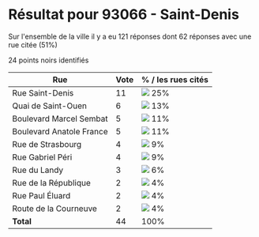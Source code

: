 # Résultat pour 93066 - Saint-Denis

Sur l'ensemble de la ville il y a eu 121 réponses dont 62 réponses avec une rue citée (51%)

24 points noirs identifiés

| Rue | Vote | % / les rues cités|
|-----|------|-------------------|
| Rue Saint-Denis | 11 | <img src="../../img/bar_25.gif" />&nbsp;25%|
| Quai de Saint-Ouen | 6 | <img src="../../img/bar_13.gif" />&nbsp;13%|
| Boulevard Marcel Sembat | 5 | <img src="../../img/bar_11.gif" />&nbsp;11%|
| Boulevard Anatole France | 5 | <img src="../../img/bar_11.gif" />&nbsp;11%|
| Rue de Strasbourg | 4 | <img src="../../img/bar_9.gif" />&nbsp;9%|
| Rue Gabriel Péri | 4 | <img src="../../img/bar_9.gif" />&nbsp;9%|
| Rue du Landy | 3 | <img src="../../img/bar_6.gif" />&nbsp;6%|
| Rue de la République | 2 | <img src="../../img/bar_4.gif" />&nbsp;4%|
| Rue Paul Éluard | 2 | <img src="../../img/bar_4.gif" />&nbsp;4%|
| Route de la Courneuve | 2 | <img src="../../img/bar_4.gif" />&nbsp;4%|
| **Total** | 44 | 100%|
